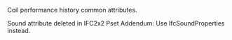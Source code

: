 Coil performance history common attributes.

<!-- end of short definition -->

Sound attribute deleted in IFC2x2 Pset Addendum: Use IfcSoundProperties instead.
